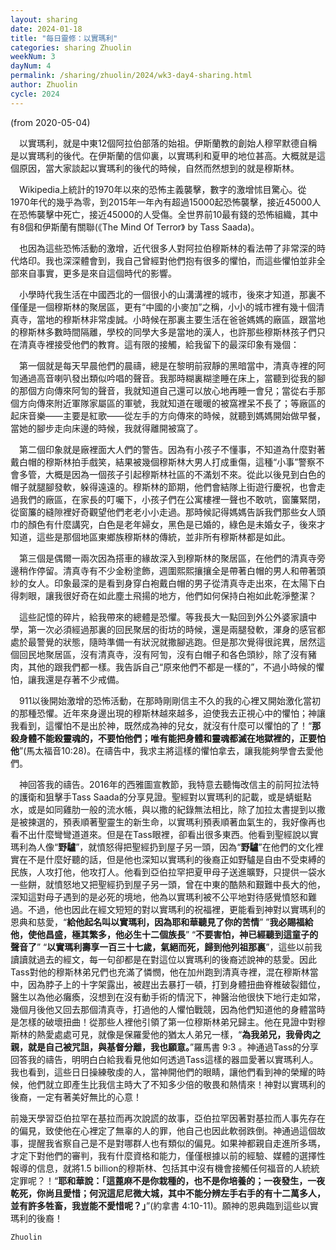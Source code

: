 ```yaml
---
layout: sharing
date: 2024-01-18
title: "每日靈修：以實瑪利"
categories: sharing Zhuolin
weekNum: 3
dayNum: 4
permalink: /sharing/zhuolin/2024/wk3-day4-sharing.html
author: Zhuolin
cycle: 2024
---
```

(from 2020-05-04)
   
　以實瑪利，就是中東12個阿拉伯部落的始祖。伊斯蘭教的創始人穆罕默德自稱是以實瑪利的後代。在伊斯蘭的信仰裏，以實瑪利和夏甲的地位甚高。大概就是這個原因，當大家談起以實瑪利的後代的時候，自然而然想到的就是穆斯林。  
   
　Wikipedia上統計的1970年以來的恐怖主義襲擊，數字的激增怵目驚心。從1970年代的幾乎為零，到2015年一年內有超過15000起恐怖襲擊，接近45000人在恐怖襲擊中死亡，接近45000的人受傷。全世界前10最有錢的恐怖組織，其中有8個和伊斯蘭有關聯(《The Mind Of Terror》 by Tass Saada)。  
   
　也因為這些恐怖活動的激增，近代很多人對阿拉伯穆斯林的看法帶了非常深的時代烙印。我也深深體會到，我自己曾經對他們抱有很多的懼怕，而這些懼怕並非全部來自事實，更多是來自這個時代的影響。  
   
　小學時代我生活在中國西北的一個很小的山溝溝裡的城市，後來才知道，那裏不僅僅是一個穆斯林的聚居區，更有“中國的小麥加”之稱，小小的城市裡有幾十個清真寺，當地的穆斯林非常虔誠。小時候在那裏主要生活在爸爸媽媽的廠區，跟當地的穆斯林多數時間隔離，學校的同學大多是當地的漢人，也許那些穆斯林孩子們只在清真寺裡接受他們的教育。這有限的接觸，給我留下的最深印象有幾個：  
   
　第一個就是每天早晨他們的晨禱，總是在黎明前寂靜的黑暗當中，清真寺裡的阿訇通過高音喇叭發出類似吟唱的聲音。我那時糊裏糊塗睡在床上，當聽到從我的腳的那個方向傳來阿訇的聲音，我就知道自己還可以放心地再睡一會兒；當從右手那個方向傳來附近軍隊家屬區的軍號，我就知道在暖暖的被窩裡呆不長了；等廠區的起床音樂——主要是紅歌——從左手的方向傳來的時候，就聽到媽媽開始做早餐，當她的腳步走向床邊的時候，我就得離開被窩了。  
   
　第二個印象就是廠裡面大人們的警告。因為有小孩子不懂事，不知道為什麼對著戴白帽的穆斯林拍手戲笑，結果被幾個穆斯林大男人打成重傷，這種“小事”警察不會多管，大概是因為一個孩子引起穆斯林社區的不滿划不來。從此以後見到白色的帽子就腿腳發軟，躲得遠遠的。穆斯林的節期，他們會結隊上街遊行慶祝，也會走過我們的廠區，在家長的叮囑下，小孩子們在公寓樓裡一聲也不敢吭，窗簾緊閉，從窗簾的縫隙裡好奇觀望他們老老小小走過。那時候記得媽媽告訴我們那些女人頭巾的顏色有什麼講究，白色是老年婦女，黑色是已婚的，綠色是未婚女子，後來才知道，這些是那個地區東鄉族穆斯林的傳統，並非所有穆斯林都是如此。  
   
　第三個是偶爾一兩次因為搭車的緣故深入到穆斯林的聚居區，在他們的清真寺旁邊稍作停留。清真寺有不少金粉塗飾，週圍熙熙攘攘全是帶著白帽的男人和帶著頭紗的女人。印象最深的是看到身穿白袍戴白帽的男子從清真寺走出來，在太陽下白得刺眼，讓我很好奇在如此塵土飛揚的地方，他們如何保持白袍如此乾淨整潔？  
   
　這些記憶的碎片，給我帶來的總體是恐懼。等我長大一點回到外公外婆家讀中學，第一次必須經過那裏的回民聚居的街坊的時候，還是兩腿發軟，渾身的感官都處於最警覺的狀態，隨時準備一有狀況就撒腳逃跑。但是那次覺得很詫異，居然這個回民地聚居區，沒有清真寺，沒有阿訇，沒有白帽子和各色頭紗，除了沒有豬肉，其他的跟我們都一樣。我告訴自己“原來他們不都是一樣的”，不過小時候的懼怕，讓我還是存著不少戒備。  
   
　911以後開始激增的恐怖活動，在那時剛剛信主不久的我的心裡又開始激化當初的那種恐懼。近年來身邊出現的穆斯林越來越多，迫使我去正視心中的懼怕；神讓我看到，這懼怕不是出於神，既然成為神的兒女，就沒有什麼可以懼怕的了！“**那殺身體不能殺靈魂的，不要怕他們；唯有能把身體和靈魂都滅在地獄裡的，正要怕他**”(馬太福音10:28)。在禱告中，我求主將這樣的懼怕拿去，讓我能夠學會去愛他們。  
   
　神回答我的禱告。2016年的西雅圖宣教節，我特意去聽悔改信主的前阿拉法特的護衛和狙擊手Tass Saada的分享見證。聖經對以實瑪利的記載，或是蜻蜓點水，或是如同雞肋一般的流水帳，與以撒的紀錄無法相比，除了加拉太書提到以撒是被揀選的，預表順著聖靈生的新生命，以實瑪利預表順著血氣生的，我好像再也看不出什麼彎彎道道來。但是在Tass眼裡，卻看出很多東西。他看到聖經說以實瑪利為人像“**野驢**”，就憤怒得把聖經扔到屋子另一頭，因為“**野驢**”在他們的文化裡實在不是什麼好聽的話，但是他也深知以實瑪利的後裔正如野驢是自由不受束縛的民族，人攻打他，他攻打人。他看到亞伯拉罕把夏甲母子送進曠野，只提供一袋水一些餅，就憤怒地又把聖經扔到屋子另一頭，曾在中東的酷熱和艱難中長大的他，深知這對母子遇到的是必死的境地，他為以實瑪利被不公平地對待感覺憤怒和難過。不過，他也因此在經文短短的對以實瑪利的祝福裡，更能看到神對以實瑪利的恩典和慈愛，“**給他起名叫以實瑪利，因為耶和華聽見了你的苦情**” ”**我必賜福給他，使他昌盛，極其繁多，他必生十二個族長**” “**不要害怕，神已經聽到這童子的聲音了**” “**以實瑪利壽享一百三十七歲，氣絕而死，歸到他列祖那裏**”，這些以前我讀讀就過去的經文，每一句卻都是在對這位以實瑪利的後裔述說神的慈愛。因此Tass對他的穆斯林弟兄們也充滿了憐憫，他在加州跑到清真寺裡，混在穆斯林當中，因為脖子上的十字架露出，被趕出去暴打一頓，打到身體扭曲脊椎破裂錯位，醫生以為他必癱瘓，沒想到在沒有動手術的情況下，神醫治他很快下地行走如常，幾個月後他又回去那個清真寺，打過他的人懼怕戰競，因為他們知道他的身體當時是怎樣的破壞扭曲！從那些人裡他引領了第一位穆斯林弟兄歸主。他在見證中對穆斯林的熱愛處處可見，就像是保羅愛他的猶太人弟兄一樣，“**為我弟兄，我骨肉之親，就是自己被咒詛，與基督分離，我也願意。**”羅馬書 9:3 。神通過Tass的分享回答我的禱告，明明白白給我看見他如何透過Tass這樣的器皿愛著以實瑪利人。我也看到，這些日日操練敬虔的人，當神開他們的眼睛，讓他們看到神的榮耀的時候，他們就立即產生比我信主時大了不知多少倍的敬畏和熱情來！神對以實瑪利的後裔，一定有著美好無比的心意！  
   
前幾天學習亞伯拉罕在基拉而再次說謊的故事，亞伯拉罕因著對基拉而人事先存在的偏見，致使他在心裡定了無辜的人的罪，他自己也因此軟弱跌倒。神通過這個故事，提醒我省察自己是不是對哪群人也有類似的偏見。如果神都親自走進所多瑪，才定下對他們的審判，我有什麼資格和能力，僅僅根據以前的經驗、媒體的選擇性報導的信息，就將1.5 billion的穆斯林、包括其中沒有機會接觸任何福音的人統統定罪呢？！“**耶和華說：「這蓖麻不是你栽種的，也不是你培養的；一夜發生，一夜乾死，你尚且愛惜；何況這尼尼微大城，其中不能分辨左手右手的有十二萬多人，並有許多牲畜，我豈能不愛惜呢？」**”(約拿書 4:10-11)。願神的恩典臨到這些以實瑪利的後裔！  

`Zhuolin`  
